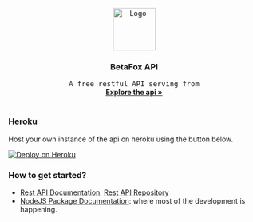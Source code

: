 <p align="center">
  <a href="https://github.com">
    <img src="images/image1.png" alt="Logo" width="85" height="85">
  </a>

  <h3 align="center">BetaFox API</h3>

  <p align="center">
    <samp>A free restful API serving from </samp>
    <br />
    <a href="#routes"><strong>Explore the api »</strong></a>
    <br />
    <br />


### Heroku
Host your own instance of the api on heroku using the button below.

[![Deploy on Heroku](https://www.herokucdn.com/deploy/button.svg)](https://heroku.com/deploy?template=https://github.com/CloneCharizard/betafox/tree/main)





### How to get started?
- [Rest API Documentation](https://docs.consumet.org/), [Rest API Repository](https://github.com/consumet/consumet-api#table-of-contents)
- [NodeJS Package Documentation](https://github.com/consumet/consumet.ts#readme): where most of the development is happening.


</a>
<br />
<br />



